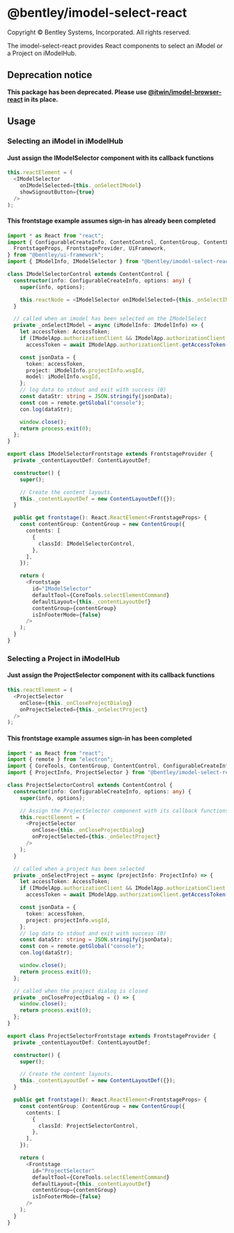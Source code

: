 # @bentley/imodel-select-react

Copyright © Bentley Systems, Incorporated. All rights reserved.

The imodel-select-react provides React components to select an iModel or a Project on iModelHub.

## Deprecation notice

**This package has been deprecated. Please use [@itwin/imodel-browser-react](https://www.npmjs.com/package/@itwin/imodel-browser-react) in its place.**

## Usage

### Selecting an iModel in iModelHub

#### Just assign the IModelSelector component with its callback functions

```ts
this.reactElement = (
  <IModelSelector
    onIModelSelected={this._onSelectIModel}
    showSignoutButton={true}
  />
);
```

#### This frontstage example assumes sign-in has already been completed

```ts
import * as React from "react";
import { ConfigurableCreateInfo, ContentControl, ContentGroup, ContentLayoutDef, CoreTools, Frontstage,
  FrontstageProps, FrontstageProvider, UiFramework,
} from "@bentley/ui-framework";
import { IModelInfo, IModelSelector } from "@bentley/imodel-select-react";

class IModelSelectorControl extends ContentControl {
  constructor(info: ConfigurableCreateInfo, options: any) {
    super(info, options);

    this.reactNode = <IModelSelector onIModelSelected={this._onSelectIModel} showSignoutButton={true} showBackstageButton={true} />;
  }

  // called when an imodel has been selected on the IModelSelect
  private _onSelectIModel = async (iModelInfo: IModelInfo) => {
    let accessToken: AccessToken;
    if (IModelApp.authorizationClient && IModelApp.authorizationClient.hasSignedIn)
      accessToken = await IModelApp.authorizationClient.getAccessToken();

    const jsonData = {
      token: accessToken,
      project: iModelInfo.projectInfo.wsgId,
      model: iModelInfo.wsgId,
    };
    // log data to stdout and exit with success (0)
    const dataStr: string = JSON.stringify(jsonData);
    const con = remote.getGlobal("console");
    con.log(dataStr);

    window.close();
    return process.exit(0);
  };
}

export class IModelSelectorFrontstage extends FrontstageProvider {
  private _contentLayoutDef: ContentLayoutDef;

  constructor() {
    super();

    // Create the content layouts.
    this._contentLayoutDef = new ContentLayoutDef({});
  }

  public get frontstage(): React.ReactElement<FrontstageProps> {
    const contentGroup: ContentGroup = new ContentGroup({
      contents: [
        {
          classId: IModelSelectorControl,
        },
      ],
    });

    return (
      <Frontstage
        id="IModelSelector"
        defaultTool={CoreTools.selectElementCommand}
        defaultLayout={this._contentLayoutDef}
        contentGroup={contentGroup}
        isInFooterMode={false}
      />
    );
  }
}
```

### Selecting a Project in iModelHub

#### Just assign the ProjectSelector component with its callback functions

```ts
this.reactElement = (
  <ProjectSelector
    onClose={this._onCloseProjectDialog}
    onProjectSelected={this._onSelectProject}
  />
);
```

#### This frontstage example assumes sign-in has been completed

```ts
import * as React from "react";
import { remote } from "electron";
import { CoreTools, ContentGroup, ContentControl, ConfigurableCreateInfo, FrontstageProvider, FrontstageProps, Frontstage, UiFramework } from "@bentley/ui-framework";
import { ProjectInfo, ProjectSelector } from "@bentley/imodel-select-react";

class ProjectSelectorControl extends ContentControl {
  constructor(info: ConfigurableCreateInfo, options: any) {
    super(info, options);

    // Assign the ProjectSelector component with its callback functions
    this.reactElement = (
      <ProjectSelector
        onClose={this._onCloseProjectDialog}
        onProjectSelected={this._onSelectProject}
      />
    );
  }

  // called when a project has been selected
  private _onSelectProject = async (projectInfo: ProjectInfo) => {
    let accessToken: AccessToken;
    if (IModelApp.authorizationClient && IModelApp.authorizationClient.hasSignedIn)
      accessToken = await IModelApp.authorizationClient.getAccessToken();

    const jsonData = {
      token: accessToken,
      project: projectInfo.wsgId,
    };
    // log data to stdout and exit with success (0)
    const dataStr: string = JSON.stringify(jsonData);
    const con = remote.getGlobal("console");
    con.log(dataStr);

    window.close();
    return process.exit(0);
  };

  // called when the project dialog is closed
  private _onCloseProjectDialog = () => {
    window.close();
    return process.exit(0);
  };
}

export class ProjectSelectorFrontstage extends FrontstageProvider {
  private _contentLayoutDef: ContentLayoutDef;

  constructor() {
    super();

    // Create the content layouts.
    this._contentLayoutDef = new ContentLayoutDef({});
  }

  public get frontstage(): React.ReactElement<FrontstageProps> {
    const contentGroup: ContentGroup = new ContentGroup({
      contents: [
        {
          classId: ProjectSelectorControl,
        },
      ],
    });

    return (
      <Frontstage
        id="ProjectSelector"
        defaultTool={CoreTools.selectElementCommand}
        defaultLayout={this._contentLayoutDef}
        contentGroup={contentGroup}
        isInFooterMode={false}
      />
    );
  }
}
```

